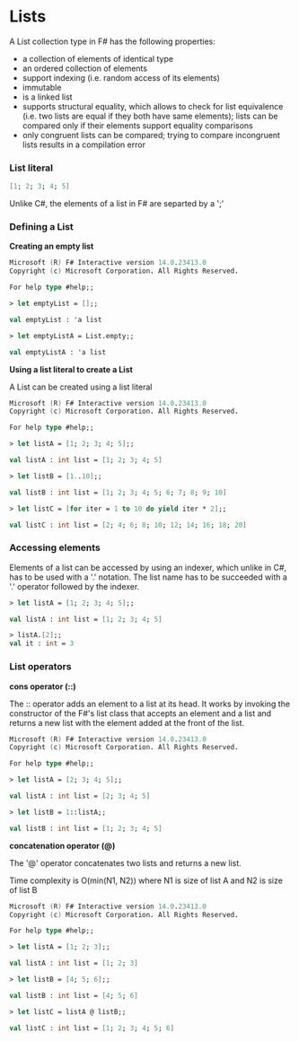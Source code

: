 # Lists

A List collection type in F# has the following properties:

* a collection of elements of identical type
* an ordered collection of elements
* support indexing (i.e. random access of its elements)
* immutable
* is a linked list
* supports structural equality, which allows to check for list equivalence (i.e. two lists are equal if they both have same elements); lists can be compared only if their elements support equality comparisons
* only congruent lists can be compared; trying to compare incongruent lists results in a compilation error

### List literal

```fsharp
[1; 2; 3; 4; 5]
```

Unlike C#, the elements of a list in F# are separted by a ';'

### Defining a List

**Creating an empty list**

```fsharp
Microsoft (R) F# Interactive version 14.0.23413.0
Copyright (c) Microsoft Corporation. All Rights Reserved.

For help type #help;;

> let emptyList = [];;

val emptyList : 'a list

> let emptyListA = List.empty;;

val emptyListA : 'a list
```

**Using a list literal to create a List**

A List can be created using a list literal

```fsharp
Microsoft (R) F# Interactive version 14.0.23413.0
Copyright (c) Microsoft Corporation. All Rights Reserved.

For help type #help;;

> let listA = [1; 2; 3; 4; 5];;

val listA : int list = [1; 2; 3; 4; 5]

> let listB = [1..10];;

val listB : int list = [1; 2; 3; 4; 5; 6; 7; 8; 9; 10]

> let listC = [for iter = 1 to 10 do yield iter * 2];;

val listC : int list = [2; 4; 6; 8; 10; 12; 14; 16; 18; 20]
```

### Accessing elements

Elements of a list can be accessed by using an indexer, which unlike in C#, has to be used with a '.' notation. 
The list name has to be succeeded with a '.' operator followed by the indexer. 

```fsharp
> let listA = [1; 2; 3; 4; 5];;

val listA : int list = [1; 2; 3; 4; 5]

> listA.[2];;
val it : int = 3
```

### List operators

**cons operator (::)**

The :: operator adds an element to a list at its head. It works by invoking the constructor of the F#'s list class that accepts an element and a list and returns a new list with the element added at the front of the list.

```fsharp
Microsoft (R) F# Interactive version 14.0.23413.0
Copyright (c) Microsoft Corporation. All Rights Reserved.

For help type #help;;

> let listA = [2; 3; 4; 5];;

val listA : int list = [2; 3; 4; 5]

> let listB = 1::listA;;

val listB : int list = [1; 2; 3; 4; 5]
```

**concatenation operator (@)**

The '@' operator concatenates two lists and returns a new list.

Time complexity is O(min(N1, N2)) where N1 is size of list A and N2 is size of list B

```fsharp
Microsoft (R) F# Interactive version 14.0.23413.0
Copyright (c) Microsoft Corporation. All Rights Reserved.

For help type #help;;

> let listA = [1; 2; 3];;

val listA : int list = [1; 2; 3]

> let listB = [4; 5; 6];;

val listB : int list = [4; 5; 6]

> let listC = listA @ listB;;

val listC : int list = [1; 2; 3; 4; 5; 6]
```
